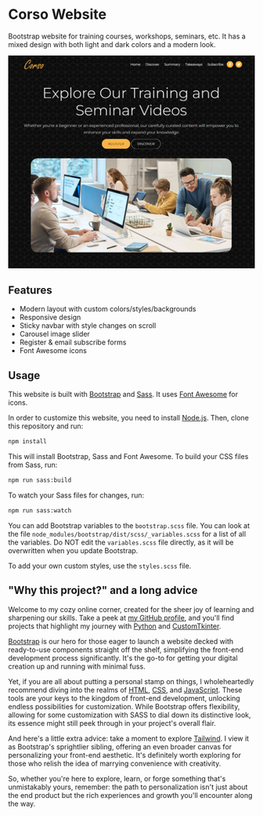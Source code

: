# Corso Website

Bootstrap website for training courses, workshops, seminars, etc. It has a mixed design with both light and dark colors and a modern look.

<img src="./images/screen.png" />

## Features

- Modern layout with custom colors/styles/backgrounds
- Responsive design
- Sticky navbar with style changes on scroll
- Carousel image slider
- Register & email subscribe forms
- Font Awesome icons

## Usage

This website is built with [Bootstrap](https://getbootstrap.com/) and [Sass](https://sass-lang.com/). It uses [Font Awesome](https://fontawesome.com/) for icons.

In order to customize this website, you need to install [Node.js](https://nodejs.org/en/). Then, clone this repository and run:

```bash
npm install
```

This will install Bootstrap, Sass and Font Awesome. To build your CSS files from Sass, run:

```bash
npm run sass:build
```

To watch your Sass files for changes, run:

```bash
npm run sass:watch
```

You can add Bootstrap variables to the `bootstrap.scss` file. You can look at the file `node_modules/bootstrap/dist/scss/_variables.scss` for a list of all the variables. Do NOT edit the `variables.scss` file directly, as it will be overwritten when you update Bootstrap.

To add your own custom styles, use the `styles.scss` file.

## "Why this project?" and a long advice

Welcome to my cozy online corner, created for the sheer joy of learning and sharpening our skills. Take a peek at [my GitHub profile](https://github.com/edg96), and you'll find projects that highlight my journey with [Python](https://www.python.org/) and [CustomTkinter](https://github.com/TomSchimansky/CustomTkinter).

[Bootstrap](https://getbootstrap.com/) is our hero for those eager to launch a website decked with ready-to-use components straight off the shelf, simplifying the front-end development process significantly. It's the go-to for getting your digital creation up and running with minimal fuss.

Yet, if you are all about putting a personal stamp on things, I wholeheartedly recommend diving into the realms of [HTML](https://www.w3schools.com/html/), [CSS](https://www.w3schools.com/css/), and [JavaScript](https://www.w3schools.com/js/). These tools are your keys to the kingdom of front-end development, unlocking endless possibilities for customization. While Bootstrap offers flexibility, allowing for some customization with SASS to dial down its distinctive look, its essence might still peek through in your project's overall flair.

And here's a little extra advice: take a moment to explore [Tailwind](https://tailwindcss.com/). I view it as Bootstrap's sprightlier sibling, offering an even broader canvas for personalizing your front-end aesthetic. It's definitely worth exploring for those who relish the idea of marrying convenience with creativity.

So, whether you're here to explore, learn, or forge something that's unmistakably yours, remember: the path to personalization isn't just about the end product but the rich experiences and growth you'll encounter along the way.

